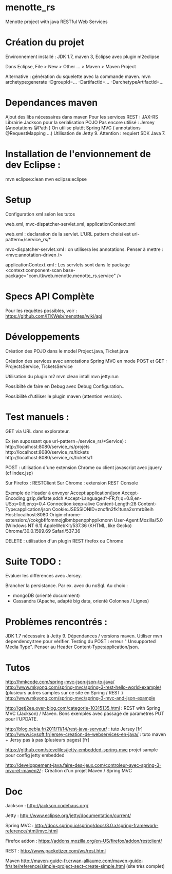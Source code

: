 ﻿menotte_rs
==========

Menotte project with java RESTful Web Services


Création du projet
==================

Environnement installé : JDK 1.7, maven 3, Eclipse avec plugin m2eclipse  

Dans Eclipse, File > New > Other ... > Maven > Maven Project

Alternative : génération du squelette avec la commande maven.
mvn archetype:generate -DgroupId=... -DartifactId=... -DarchetypeArtifactId=...


Dependances maven
=================

Ajout des libs nécessaires dans maven
Pour les services REST : JAX-RS
Librairie Jackson pour la serialisation POJO
Pas encore utilisé : Jersey (Anootations @Path )
On utilise plutôt Spring MVC ( annotations @RequestMapping ...)
Utilisation de Jetty 9.
Attention : requiert SDK Java 7.

Installation de l'envionnement de dev Eclipse :
===============================================
mvn eclipse:clean 
mvn eclipse:eclipse

Setup
=====
Configuration xml selon les tutos

web.xml, mvc-dispatcher-servlet.xml, applicationContext.xml

web.xml : declaration de la servlet. L'URL pattern choisi est url-pattern=/service_rs/*

mvc-dispatcher-servlet.xml : on utilisera les annotations. Penser à mettre : <mvc:annotation-driven />

applicationContext.xml :  Les servlets sont dans le package <context:component-scan base-package="com.itkweb.menotte.menotte_rs.service" />


Specs API Complète
==================
Pour les requêtes possibles, voir : https://github.com/ITKWeb/menottes/wiki/api



Développements
==============

Création des POJO dans le model Project.java, Ticket.java

Création des services avec annotations Spring MVC en mode POST et GET : ProjectsService, TicketsService

Utilisation du plugin m2
mvn clean intall
mvn jetty:run

Possibilté de faire en Debug avec Debug Configuration..

Possibilité d'utiliser le plugin maven (attention version).

Test manuels :
==============
GET via URL dans explorateur.

Ex (en supossant que url-pattern=/service_rs/*Service) : 
http://localhost:8080/service_rs/projets
http://localhost:8080/service_rs/tickets
http://localhost:8080/service_rs/tickets/1

POST : utilisation d'une extension Chrome ou client javascript avec jquery (cf index.jsp)

Sur Firefox : RESTClient
Sur Chrome : extension REST Console


Exemple de Header à envoyer 
Accept:application/json
Accept-Encoding:gzip,deflate,sdch
Accept-Language:fr-FR,fr;q=0.8,en-US;q=0.6,en;q=0.4
Connection:keep-alive
Content-Length:28
Content-Type:application/json
Cookie:JSESSIONID=znofln2fk1tuna2xrmrb8eih
Host:localhost:8080
Origin:chrome-extension://cokgbflfommojglbmbpenpphppikmonn
User-Agent:Mozilla/5.0 (Windows NT 6.1) AppleWebKit/537.36 (KHTML, like Gecko) Chrome/30.0.1599.69 Safari/537.36

DELETE : utilisation d'un plugin REST firefox ou Chrome


Suite TODO :
============

Evaluer les différences avec Jersey.

Brancher la persistance. Par ex. avec du noSql.
Au choix : 
- mongoDB (orienté documment)
- Cassandra (Apache, adapté big data, orienté Colonnes / Lignes) 



Problèmes rencontrés :
======================
JDK 1.7 nécessaire à Jetty 9.
Dépendances / versions maven. Utiliser mvn dependency:tree pour vérifier.
Testing du POST : erreur " Unsupported Media Type". Penser au Header Content-Type:application/json.



Tutos 
=====

http://hmkcode.com/spring-mvc-json-json-to-java/
http://www.mkyong.com/spring-mvc/spring-3-rest-hello-world-example/ (plusieurs autres samples sur ce site en Spring / REST )
http://www.mkyong.com/spring-mvc/spring-3-mvc-and-json-example

http://getj2ee.over-blog.com/categorie-10315135.html : REST with Spring MVC (Jackson) / Maven. Bons exemples avec passage de paramètres PUT pour l'UPDATE.



http://blog.xebia.fr/2011/11/14/rest-java-serveur/ : tuto Jersey [fr]
http://www.icysoft.fr/jersey-creation-de-webservices-en-java/ : tuto maven + Jersy pas à pas (plusieurs pages) [fr]

https://github.com/steveliles/jetty-embedded-spring-mvc projet sample pour config jetty embedded

http://developpement-java.faire-des-jeux.com/controleur-avec-spring-3-mvc-et-maven2/ : Création d'un projet Maven / Spring MVC


Doc
===

Jackson : http://jackson.codehaus.org/

Jetty : http://www.eclipse.org/jetty/documentation/current/

Spring MVC : http://docs.spring.io/spring/docs/3.0.x/spring-framework-reference/html/mvc.html

Firefox addon : https://addons.mozilla.org/en-US/firefox/addon/restclient/

REST : http://www.packetizer.com/ws/rest.html

Maven http://maven-guide-fr.erwan-alliaume.com/maven-guide-fr/site/reference/simple-project-sect-create-simple.html (site très complet)

